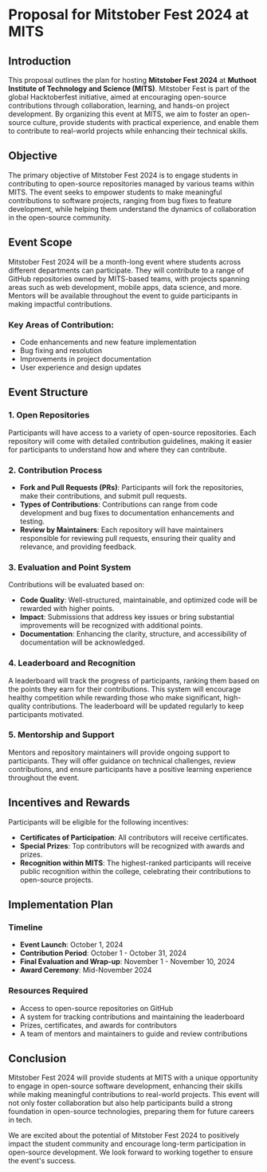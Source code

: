 # Proposal for Mitstober Fest 2024 at MITS

## Introduction

This proposal outlines the plan for hosting **Mitstober Fest 2024** at **Muthoot Institute of Technology and Science (MITS)**. Mitstober Fest is part of the global Hacktoberfest initiative, aimed at encouraging open-source contributions through collaboration, learning, and hands-on project development. By organizing this event at MITS, we aim to foster an open-source culture, provide students with practical experience, and enable them to contribute to real-world projects while enhancing their technical skills.

## Objective

The primary objective of Mitstober Fest 2024 is to engage students in contributing to open-source repositories managed by various teams within MITS. The event seeks to empower students to make meaningful contributions to software projects, ranging from bug fixes to feature development, while helping them understand the dynamics of collaboration in the open-source community.

## Event Scope

Mitstober Fest 2024 will be a month-long event where students across different departments can participate. They will contribute to a range of GitHub repositories owned by MITS-based teams, with projects spanning areas such as web development, mobile apps, data science, and more. Mentors will be available throughout the event to guide participants in making impactful contributions.

### Key Areas of Contribution:

- Code enhancements and new feature implementation
- Bug fixing and resolution
- Improvements in project documentation
- User experience and design updates

## Event Structure

### 1. **Open Repositories**

Participants will have access to a variety of open-source repositories. Each repository will come with detailed contribution guidelines, making it easier for participants to understand how and where they can contribute.

### 2. **Contribution Process**

- **Fork and Pull Requests (PRs)**: Participants will fork the repositories, make their contributions, and submit pull requests.
- **Types of Contributions**: Contributions can range from code development and bug fixes to documentation enhancements and testing.
- **Review by Maintainers**: Each repository will have maintainers responsible for reviewing pull requests, ensuring their quality and relevance, and providing feedback.

### 3. **Evaluation and Point System**

Contributions will be evaluated based on:

- **Code Quality**: Well-structured, maintainable, and optimized code will be rewarded with higher points.
- **Impact**: Submissions that address key issues or bring substantial improvements will be recognized with additional points.
- **Documentation**: Enhancing the clarity, structure, and accessibility of documentation will be acknowledged.

### 4. **Leaderboard and Recognition**

A leaderboard will track the progress of participants, ranking them based on the points they earn for their contributions. This system will encourage healthy competition while rewarding those who make significant, high-quality contributions. The leaderboard will be updated regularly to keep participants motivated.

### 5. **Mentorship and Support**

Mentors and repository maintainers will provide ongoing support to participants. They will offer guidance on technical challenges, review contributions, and ensure participants have a positive learning experience throughout the event.

## Incentives and Rewards

Participants will be eligible for the following incentives:

- **Certificates of Participation**: All contributors will receive certificates.
- **Special Prizes**: Top contributors will be recognized with awards and prizes.
- **Recognition within MITS**: The highest-ranked participants will receive public recognition within the college, celebrating their contributions to open-source projects.

## Implementation Plan

### Timeline

- **Event Launch**: October 1, 2024
- **Contribution Period**: October 1 - October 31, 2024
- **Final Evaluation and Wrap-up**: November 1 - November 10, 2024
- **Award Ceremony**: Mid-November 2024

### Resources Required

- Access to open-source repositories on GitHub
- A system for tracking contributions and maintaining the leaderboard
- Prizes, certificates, and awards for contributors
- A team of mentors and maintainers to guide and review contributions

## Conclusion

Mitstober Fest 2024 will provide students at MITS with a unique opportunity to engage in open-source software development, enhancing their skills while making meaningful contributions to real-world projects. This event will not only foster collaboration but also help participants build a strong foundation in open-source technologies, preparing them for future careers in tech.

We are excited about the potential of Mitstober Fest 2024 to positively impact the student community and encourage long-term participation in open-source development. We look forward to working together to ensure the event's success.
